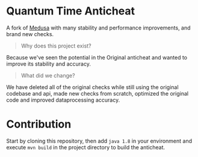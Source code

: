 # Quantum Time Anticheat

A fork of [Medusa](https://www.spigotmc.org/resources/medusa-anticheat-fast-and-reliable-detections-3-2-reach-detection.83345/) with many stability and performance improvements, and brand new checks.

> Why does this project exist?
> 
Because we've seen the potential in the Original anticheat and wanted to improve its stability and accuracy.

> What did we change?
> 
We have deleted all of the original checks while still using the original codebase and api, made new checks from scratch, optimized the original code and improved dataprocessing accuracy.


# Contribution

  Start by cloning this repository, then add `java 1.8` in your environment and execute `mvn build` in the project directory to build the anticheat. 
